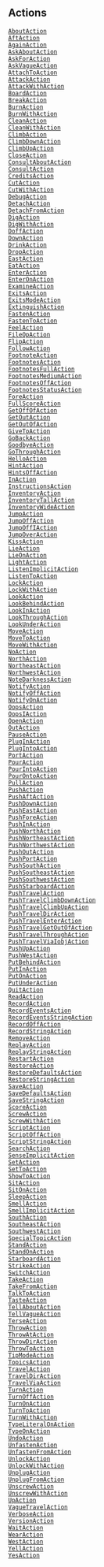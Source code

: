 ## Actions

<a href="object/AboutAction.html"
target="main"><code>AboutAction</code></a>  
<a href="object/AftAction.html" target="main"><code>AftAction</code></a>  
<a href="object/AgainAction.html"
target="main"><code>AgainAction</code></a>  
<a href="object/AskAboutAction.html"
target="main"><code>AskAboutAction</code></a>  
<a href="object/AskForAction.html"
target="main"><code>AskForAction</code></a>  
<a href="object/AskVagueAction.html"
target="main"><code>AskVagueAction</code></a>  
<a href="object/AttachToAction.html"
target="main"><code>AttachToAction</code></a>  
<a href="object/AttackAction.html"
target="main"><code>AttackAction</code></a>  
<a href="object/AttackWithAction.html"
target="main"><code>AttackWithAction</code></a>  
<a href="object/BoardAction.html"
target="main"><code>BoardAction</code></a>  
<a href="object/BreakAction.html"
target="main"><code>BreakAction</code></a>  
<a href="object/BurnAction.html"
target="main"><code>BurnAction</code></a>  
<a href="object/BurnWithAction.html"
target="main"><code>BurnWithAction</code></a>  
<a href="object/CleanAction.html"
target="main"><code>CleanAction</code></a>  
<a href="object/CleanWithAction.html"
target="main"><code>CleanWithAction</code></a>  
<a href="object/ClimbAction.html"
target="main"><code>ClimbAction</code></a>  
<a href="object/ClimbDownAction.html"
target="main"><code>ClimbDownAction</code></a>  
<a href="object/ClimbUpAction.html"
target="main"><code>ClimbUpAction</code></a>  
<a href="object/CloseAction.html"
target="main"><code>CloseAction</code></a>  
<a href="object/ConsultAboutAction.html"
target="main"><code>ConsultAboutAction</code></a>  
<a href="object/ConsultAction.html"
target="main"><code>ConsultAction</code></a>  
<a href="object/CreditsAction.html"
target="main"><code>CreditsAction</code></a>  
<a href="object/CutAction.html" target="main"><code>CutAction</code></a>  
<a href="object/CutWithAction.html"
target="main"><code>CutWithAction</code></a>  
<a href="object/DebugAction.html"
target="main"><code>DebugAction</code></a>  
<a href="object/DetachAction.html"
target="main"><code>DetachAction</code></a>  
<a href="object/DetachFromAction.html"
target="main"><code>DetachFromAction</code></a>  
<a href="object/DigAction.html" target="main"><code>DigAction</code></a>  
<a href="object/DigWithAction.html"
target="main"><code>DigWithAction</code></a>  
<a href="object/DoffAction.html"
target="main"><code>DoffAction</code></a>  
<a href="object/DownAction.html"
target="main"><code>DownAction</code></a>  
<a href="object/DrinkAction.html"
target="main"><code>DrinkAction</code></a>  
<a href="object/DropAction.html"
target="main"><code>DropAction</code></a>  
<a href="object/EastAction.html"
target="main"><code>EastAction</code></a>  
<a href="object/EatAction.html" target="main"><code>EatAction</code></a>  
<a href="object/EnterAction.html"
target="main"><code>EnterAction</code></a>  
<a href="object/EnterOnAction.html"
target="main"><code>EnterOnAction</code></a>  
<a href="object/ExamineAction.html"
target="main"><code>ExamineAction</code></a>  
<a href="object/ExitsAction.html"
target="main"><code>ExitsAction</code></a>  
<a href="object/ExitsModeAction.html"
target="main"><code>ExitsModeAction</code></a>  
<a href="object/ExtinguishAction.html"
target="main"><code>ExtinguishAction</code></a>  
<a href="object/FastenAction.html"
target="main"><code>FastenAction</code></a>  
<a href="object/FastenToAction.html"
target="main"><code>FastenToAction</code></a>  
<a href="object/FeelAction.html"
target="main"><code>FeelAction</code></a>  
<a href="object/FileOpAction.html"
target="main"><code>FileOpAction</code></a>  
<a href="object/FlipAction.html"
target="main"><code>FlipAction</code></a>  
<a href="object/FollowAction.html"
target="main"><code>FollowAction</code></a>  
<a href="object/FootnoteAction.html"
target="main"><code>FootnoteAction</code></a>  
<a href="object/FootnotesAction.html"
target="main"><code>FootnotesAction</code></a>  
<a href="object/FootnotesFullAction.html"
target="main"><code>FootnotesFullAction</code></a>  
<a href="object/FootnotesMediumAction.html"
target="main"><code>FootnotesMediumAction</code></a>  
<a href="object/FootnotesOffAction.html"
target="main"><code>FootnotesOffAction</code></a>  
<a href="object/FootnotesStatusAction.html"
target="main"><code>FootnotesStatusAction</code></a>  
<a href="object/ForeAction.html"
target="main"><code>ForeAction</code></a>  
<a href="object/FullScoreAction.html"
target="main"><code>FullScoreAction</code></a>  
<a href="object/GetOffOfAction.html"
target="main"><code>GetOffOfAction</code></a>  
<a href="object/GetOutAction.html"
target="main"><code>GetOutAction</code></a>  
<a href="object/GetOutOfAction.html"
target="main"><code>GetOutOfAction</code></a>  
<a href="object/GiveToAction.html"
target="main"><code>GiveToAction</code></a>  
<a href="object/GoBackAction.html"
target="main"><code>GoBackAction</code></a>  
<a href="object/GoodbyeAction.html"
target="main"><code>GoodbyeAction</code></a>  
<a href="object/GoThroughAction.html"
target="main"><code>GoThroughAction</code></a>  
<a href="object/HelloAction.html"
target="main"><code>HelloAction</code></a>  
<a href="object/HintAction.html"
target="main"><code>HintAction</code></a>  
<a href="object/HintsOffAction.html"
target="main"><code>HintsOffAction</code></a>  
<a href="object/InAction.html" target="main"><code>InAction</code></a>  
<a href="object/InstructionsAction.html"
target="main"><code>InstructionsAction</code></a>  
<a href="object/InventoryAction.html"
target="main"><code>InventoryAction</code></a>  
<a href="object/InventoryTallAction.html"
target="main"><code>InventoryTallAction</code></a>  
<a href="object/InventoryWideAction.html"
target="main"><code>InventoryWideAction</code></a>  
<a href="object/JumpAction.html"
target="main"><code>JumpAction</code></a>  
<a href="object/JumpOffAction.html"
target="main"><code>JumpOffAction</code></a>  
<a href="object/JumpOffIAction.html"
target="main"><code>JumpOffIAction</code></a>  
<a href="object/JumpOverAction.html"
target="main"><code>JumpOverAction</code></a>  
<a href="object/KissAction.html"
target="main"><code>KissAction</code></a>  
<a href="object/LieAction.html" target="main"><code>LieAction</code></a>  
<a href="object/LieOnAction.html"
target="main"><code>LieOnAction</code></a>  
<a href="object/LightAction.html"
target="main"><code>LightAction</code></a>  
<a href="object/ListenImplicitAction.html"
target="main"><code>ListenImplicitAction</code></a>  
<a href="object/ListenToAction.html"
target="main"><code>ListenToAction</code></a>  
<a href="object/LockAction.html"
target="main"><code>LockAction</code></a>  
<a href="object/LockWithAction.html"
target="main"><code>LockWithAction</code></a>  
<a href="object/LookAction.html"
target="main"><code>LookAction</code></a>  
<a href="object/LookBehindAction.html"
target="main"><code>LookBehindAction</code></a>  
<a href="object/LookInAction.html"
target="main"><code>LookInAction</code></a>  
<a href="object/LookThroughAction.html"
target="main"><code>LookThroughAction</code></a>  
<a href="object/LookUnderAction.html"
target="main"><code>LookUnderAction</code></a>  
<a href="object/MoveAction.html"
target="main"><code>MoveAction</code></a>  
<a href="object/MoveToAction.html"
target="main"><code>MoveToAction</code></a>  
<a href="object/MoveWithAction.html"
target="main"><code>MoveWithAction</code></a>  
<a href="object/NoAction.html" target="main"><code>NoAction</code></a>  
<a href="object/NorthAction.html"
target="main"><code>NorthAction</code></a>  
<a href="object/NortheastAction.html"
target="main"><code>NortheastAction</code></a>  
<a href="object/NorthwestAction.html"
target="main"><code>NorthwestAction</code></a>  
<a href="object/NoteDarknessAction.html"
target="main"><code>NoteDarknessAction</code></a>  
<a href="object/NotifyAction.html"
target="main"><code>NotifyAction</code></a>  
<a href="object/NotifyOffAction.html"
target="main"><code>NotifyOffAction</code></a>  
<a href="object/NotifyOnAction.html"
target="main"><code>NotifyOnAction</code></a>  
<a href="object/OopsAction.html"
target="main"><code>OopsAction</code></a>  
<a href="object/OopsIAction.html"
target="main"><code>OopsIAction</code></a>  
<a href="object/OpenAction.html"
target="main"><code>OpenAction</code></a>  
<a href="object/OutAction.html" target="main"><code>OutAction</code></a>  
<a href="object/PauseAction.html"
target="main"><code>PauseAction</code></a>  
<a href="object/PlugInAction.html"
target="main"><code>PlugInAction</code></a>  
<a href="object/PlugIntoAction.html"
target="main"><code>PlugIntoAction</code></a>  
<a href="object/PortAction.html"
target="main"><code>PortAction</code></a>  
<a href="object/PourAction.html"
target="main"><code>PourAction</code></a>  
<a href="object/PourIntoAction.html"
target="main"><code>PourIntoAction</code></a>  
<a href="object/PourOntoAction.html"
target="main"><code>PourOntoAction</code></a>  
<a href="object/PullAction.html"
target="main"><code>PullAction</code></a>  
<a href="object/PushAction.html"
target="main"><code>PushAction</code></a>  
<a href="object/PushAftAction.html"
target="main"><code>PushAftAction</code></a>  
<a href="object/PushDownAction.html"
target="main"><code>PushDownAction</code></a>  
<a href="object/PushEastAction.html"
target="main"><code>PushEastAction</code></a>  
<a href="object/PushForeAction.html"
target="main"><code>PushForeAction</code></a>  
<a href="object/PushInAction.html"
target="main"><code>PushInAction</code></a>  
<a href="object/PushNorthAction.html"
target="main"><code>PushNorthAction</code></a>  
<a href="object/PushNortheastAction.html"
target="main"><code>PushNortheastAction</code></a>  
<a href="object/PushNorthwestAction.html"
target="main"><code>PushNorthwestAction</code></a>  
<a href="object/PushOutAction.html"
target="main"><code>PushOutAction</code></a>  
<a href="object/PushPortAction.html"
target="main"><code>PushPortAction</code></a>  
<a href="object/PushSouthAction.html"
target="main"><code>PushSouthAction</code></a>  
<a href="object/PushSoutheastAction.html"
target="main"><code>PushSoutheastAction</code></a>  
<a href="object/PushSouthwestAction.html"
target="main"><code>PushSouthwestAction</code></a>  
<a href="object/PushStarboardAction.html"
target="main"><code>PushStarboardAction</code></a>  
<a href="object/PushTravelAction.html"
target="main"><code>PushTravelAction</code></a>  
<a href="object/PushTravelClimbDownAction.html"
target="main"><code>PushTravelClimbDownAction</code></a>  
<a href="object/PushTravelClimbUpAction.html"
target="main"><code>PushTravelClimbUpAction</code></a>  
<a href="object/PushTravelDirAction.html"
target="main"><code>PushTravelDirAction</code></a>  
<a href="object/PushTravelEnterAction.html"
target="main"><code>PushTravelEnterAction</code></a>  
<a href="object/PushTravelGetOutOfAction.html"
target="main"><code>PushTravelGetOutOfAction</code></a>  
<a href="object/PushTravelThroughAction.html"
target="main"><code>PushTravelThroughAction</code></a>  
<a href="object/PushTravelViaIobjAction.html"
target="main"><code>PushTravelViaIobjAction</code></a>  
<a href="object/PushUpAction.html"
target="main"><code>PushUpAction</code></a>  
<a href="object/PushWestAction.html"
target="main"><code>PushWestAction</code></a>  
<a href="object/PutBehindAction.html"
target="main"><code>PutBehindAction</code></a>  
<a href="object/PutInAction.html"
target="main"><code>PutInAction</code></a>  
<a href="object/PutOnAction.html"
target="main"><code>PutOnAction</code></a>  
<a href="object/PutUnderAction.html"
target="main"><code>PutUnderAction</code></a>  
<a href="object/QuitAction.html"
target="main"><code>QuitAction</code></a>  
<a href="object/ReadAction.html"
target="main"><code>ReadAction</code></a>  
<a href="object/RecordAction.html"
target="main"><code>RecordAction</code></a>  
<a href="object/RecordEventsAction.html"
target="main"><code>RecordEventsAction</code></a>  
<a href="object/RecordEventsStringAction.html"
target="main"><code>RecordEventsStringAction</code></a>  
<a href="object/RecordOffAction.html"
target="main"><code>RecordOffAction</code></a>  
<a href="object/RecordStringAction.html"
target="main"><code>RecordStringAction</code></a>  
<a href="object/RemoveAction.html"
target="main"><code>RemoveAction</code></a>  
<a href="object/ReplayAction.html"
target="main"><code>ReplayAction</code></a>  
<a href="object/ReplayStringAction.html"
target="main"><code>ReplayStringAction</code></a>  
<a href="object/RestartAction.html"
target="main"><code>RestartAction</code></a>  
<a href="object/RestoreAction.html"
target="main"><code>RestoreAction</code></a>  
<a href="object/RestoreDefaultsAction.html"
target="main"><code>RestoreDefaultsAction</code></a>  
<a href="object/RestoreStringAction.html"
target="main"><code>RestoreStringAction</code></a>  
<a href="object/SaveAction.html"
target="main"><code>SaveAction</code></a>  
<a href="object/SaveDefaultsAction.html"
target="main"><code>SaveDefaultsAction</code></a>  
<a href="object/SaveStringAction.html"
target="main"><code>SaveStringAction</code></a>  
<a href="object/ScoreAction.html"
target="main"><code>ScoreAction</code></a>  
<a href="object/ScrewAction.html"
target="main"><code>ScrewAction</code></a>  
<a href="object/ScrewWithAction.html"
target="main"><code>ScrewWithAction</code></a>  
<a href="object/ScriptAction.html"
target="main"><code>ScriptAction</code></a>  
<a href="object/ScriptOffAction.html"
target="main"><code>ScriptOffAction</code></a>  
<a href="object/ScriptStringAction.html"
target="main"><code>ScriptStringAction</code></a>  
<a href="object/SearchAction.html"
target="main"><code>SearchAction</code></a>  
<a href="object/SenseImplicitAction.html"
target="main"><code>SenseImplicitAction</code></a>  
<a href="object/SetAction.html" target="main"><code>SetAction</code></a>  
<a href="object/SetToAction.html"
target="main"><code>SetToAction</code></a>  
<a href="object/ShowToAction.html"
target="main"><code>ShowToAction</code></a>  
<a href="object/SitAction.html" target="main"><code>SitAction</code></a>  
<a href="object/SitOnAction.html"
target="main"><code>SitOnAction</code></a>  
<a href="object/SleepAction.html"
target="main"><code>SleepAction</code></a>  
<a href="object/SmellAction.html"
target="main"><code>SmellAction</code></a>  
<a href="object/SmellImplicitAction.html"
target="main"><code>SmellImplicitAction</code></a>  
<a href="object/SouthAction.html"
target="main"><code>SouthAction</code></a>  
<a href="object/SoutheastAction.html"
target="main"><code>SoutheastAction</code></a>  
<a href="object/SouthwestAction.html"
target="main"><code>SouthwestAction</code></a>  
<a href="object/SpecialTopicAction.html"
target="main"><code>SpecialTopicAction</code></a>  
<a href="object/StandAction.html"
target="main"><code>StandAction</code></a>  
<a href="object/StandOnAction.html"
target="main"><code>StandOnAction</code></a>  
<a href="object/StarboardAction.html"
target="main"><code>StarboardAction</code></a>  
<a href="object/StrikeAction.html"
target="main"><code>StrikeAction</code></a>  
<a href="object/SwitchAction.html"
target="main"><code>SwitchAction</code></a>  
<a href="object/TakeAction.html"
target="main"><code>TakeAction</code></a>  
<a href="object/TakeFromAction.html"
target="main"><code>TakeFromAction</code></a>  
<a href="object/TalkToAction.html"
target="main"><code>TalkToAction</code></a>  
<a href="object/TasteAction.html"
target="main"><code>TasteAction</code></a>  
<a href="object/TellAboutAction.html"
target="main"><code>TellAboutAction</code></a>  
<a href="object/TellVagueAction.html"
target="main"><code>TellVagueAction</code></a>  
<a href="object/TerseAction.html"
target="main"><code>TerseAction</code></a>  
<a href="object/ThrowAction.html"
target="main"><code>ThrowAction</code></a>  
<a href="object/ThrowAtAction.html"
target="main"><code>ThrowAtAction</code></a>  
<a href="object/ThrowDirAction.html"
target="main"><code>ThrowDirAction</code></a>  
<a href="object/ThrowToAction.html"
target="main"><code>ThrowToAction</code></a>  
<a href="object/TipModeAction.html"
target="main"><code>TipModeAction</code></a>  
<a href="object/TopicsAction.html"
target="main"><code>TopicsAction</code></a>  
<a href="object/TravelAction.html"
target="main"><code>TravelAction</code></a>  
<a href="object/TravelDirAction.html"
target="main"><code>TravelDirAction</code></a>  
<a href="object/TravelViaAction.html"
target="main"><code>TravelViaAction</code></a>  
<a href="object/TurnAction.html"
target="main"><code>TurnAction</code></a>  
<a href="object/TurnOffAction.html"
target="main"><code>TurnOffAction</code></a>  
<a href="object/TurnOnAction.html"
target="main"><code>TurnOnAction</code></a>  
<a href="object/TurnToAction.html"
target="main"><code>TurnToAction</code></a>  
<a href="object/TurnWithAction.html"
target="main"><code>TurnWithAction</code></a>  
<a href="object/TypeLiteralOnAction.html"
target="main"><code>TypeLiteralOnAction</code></a>  
<a href="object/TypeOnAction.html"
target="main"><code>TypeOnAction</code></a>  
<a href="object/UndoAction.html"
target="main"><code>UndoAction</code></a>  
<a href="object/UnfastenAction.html"
target="main"><code>UnfastenAction</code></a>  
<a href="object/UnfastenFromAction.html"
target="main"><code>UnfastenFromAction</code></a>  
<a href="object/UnlockAction.html"
target="main"><code>UnlockAction</code></a>  
<a href="object/UnlockWithAction.html"
target="main"><code>UnlockWithAction</code></a>  
<a href="object/UnplugAction.html"
target="main"><code>UnplugAction</code></a>  
<a href="object/UnplugFromAction.html"
target="main"><code>UnplugFromAction</code></a>  
<a href="object/UnscrewAction.html"
target="main"><code>UnscrewAction</code></a>  
<a href="object/UnscrewWithAction.html"
target="main"><code>UnscrewWithAction</code></a>  
<a href="object/UpAction.html" target="main"><code>UpAction</code></a>  
<a href="object/VagueTravelAction.html"
target="main"><code>VagueTravelAction</code></a>  
<a href="object/VerboseAction.html"
target="main"><code>VerboseAction</code></a>  
<a href="object/VersionAction.html"
target="main"><code>VersionAction</code></a>  
<a href="object/WaitAction.html"
target="main"><code>WaitAction</code></a>  
<a href="object/WearAction.html"
target="main"><code>WearAction</code></a>  
<a href="object/WestAction.html"
target="main"><code>WestAction</code></a>  
<a href="object/YellAction.html"
target="main"><code>YellAction</code></a>  
<a href="object/YesAction.html" target="main"><code>YesAction</code></a>  
